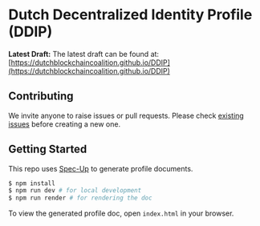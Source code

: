 # Dutch Decentralized Identity Profile (DDIP)

**Latest Draft:**
The latest draft can be found at:
[https://dutchblockchaincoalition.github.io/DDIP](https://dutchblockchaincoalition.github.io/DDIP)


## Contributing

We invite anyone to raise issues or pull requests. Please check [existing issues](https://github.com/DutchBlockchainCoalition/DDIP/issues) before creating a new one.

## Getting Started

This repo uses [Spec-Up]((https://github.com/decentralized-identity/spec-up)) to generate profile documents.

```bash
$ npm install
$ npm run dev # for local development
$ npm run render # for rendering the doc
```

To view the generated profile doc, open `index.html` in your browser.

